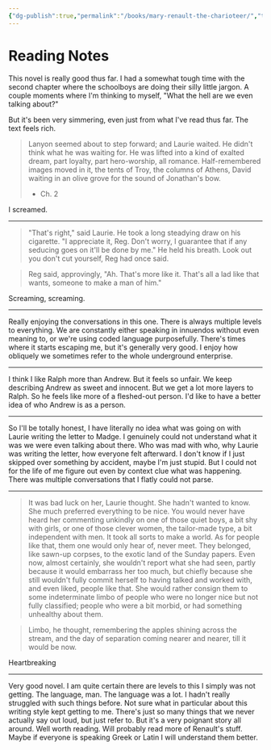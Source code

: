 ```yaml
---
{"dg-publish":true,"permalink":"/books/mary-renault-the-charioteer/","tags":["books"],"created":"2024-11-23","updated":"2025-06-03"}
---
```



# Reading Notes

This novel is really good thus far. I had a somewhat tough time with the second chapter where the schoolboys are doing their silly little jargon. A couple moments where I'm thinking to myself, "What the hell are we even talking about?"

But it's been very simmering, even just from what I've read thus far. The text feels rich.

> Lanyon seemed about to step forward; and Laurie waited. He didn't think what he was waiting for. He was lifted into a kind of exalted dream, part loyalty, part hero-worship, all romance. Half-remembered images moved in it, the tents of Troy, the columns of Athens, David waiting in an olive grove for the sound of Jonathan's bow.
> - Ch. 2

I screamed.

----

> "That's right," said Laurie. He took a long steadying draw on his cigarette. "I appreciate it, Reg. Don't worry, I guarantee that if any seducing goes on it'll be done by me." He held his breath. Look out you don't cut yourself, Reg had once said.

> Reg said, approvingly, "Ah. That's more like it. That's all a lad like that wants, someone to make a man of him."

Screaming, screaming.

----

Really enjoying the conversations in this one. There is always multiple levels to everything. We are constantly either speaking in innuendos without even meaning to, or we're using coded language purposefully. There's times where it starts escaping me, but it's generally very good. I enjoy how obliquely we sometimes refer to the whole underground enterprise.

----

I think I like Ralph more than Andrew. But it feels so unfair. We keep describing Andrew as sweet and innocent. But we get a lot more layers to Ralph. So he feels like more of a fleshed-out person. I'd like to have a better idea of who Andrew is as a person.

----

So I'll be totally honest, I have literally no idea what was going on with Laurie writing the letter to Madge. I genuinely could not understand what it was we were even talking about there. Who was mad with who, why Laurie was writing the letter, how everyone felt afterward. I don't know if I just skipped over something by accident, maybe I'm just stupid. But I could not for the life of me figure out even by context clue what was happening. There was multiple conversations that I flatly could not parse.

---

> It was bad luck on her, Laurie thought. She hadn't wanted to know. She much preferred everything to be nice. You would never have heard her commenting unkindly on one of those quiet boys, a bit shy with girls, or one of those clever women, the tailor-made type, a bit independent with men. It took all sorts to make a world. As for people like that, them one would only hear of, never meet. They belonged, like sawn-up corpses, to the exotic land of the Sunday papers. Even now, almost certainly, she wouldn't report what she had seen, partly because it would embarrass her too much, but chiefly because she still wouldn't fully commit herself to having talked and worked with, and even liked, people like that. She would rather consign them to some indeterminate limbo of people who were no longer nice but not fully classified; people who were a bit morbid, or had something unhealthy about them.

> Limbo, he thought, remembering the apples shining across the stream, and the day of separation coming nearer and nearer, till it would be now.

Heartbreaking

----

Very good novel. I am quite certain there are levels to this I simply was not getting. The language, man. The language was a lot. I hadn't really struggled with such things before. Not sure what in particular about this writing style kept getting to me. There's just so many things that we never actually say out loud, but just refer to. But it's a very poignant story all around. Well worth reading. Will probably read more of Renault's stuff. Maybe if everyone is speaking Greek or Latin I will understand them better.
